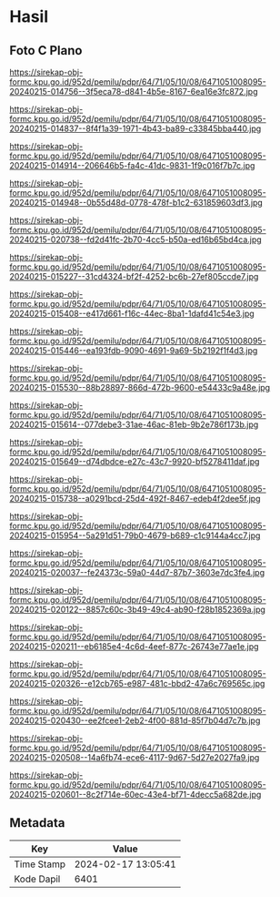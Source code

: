 # Hasil

## Foto C Plano

https://sirekap-obj-formc.kpu.go.id/952d/pemilu/pdpr/64/71/05/10/08/6471051008095-20240215-014756--3f5eca78-d841-4b5e-8167-6ea16e3fc872.jpg

https://sirekap-obj-formc.kpu.go.id/952d/pemilu/pdpr/64/71/05/10/08/6471051008095-20240215-014837--8f4f1a39-1971-4b43-ba89-c33845bba440.jpg

https://sirekap-obj-formc.kpu.go.id/952d/pemilu/pdpr/64/71/05/10/08/6471051008095-20240215-014914--206646b5-fa4c-41dc-9831-1f9c016f7b7c.jpg

https://sirekap-obj-formc.kpu.go.id/952d/pemilu/pdpr/64/71/05/10/08/6471051008095-20240215-014948--0b55d48d-0778-478f-b1c2-631859603df3.jpg

https://sirekap-obj-formc.kpu.go.id/952d/pemilu/pdpr/64/71/05/10/08/6471051008095-20240215-020738--fd2d41fc-2b70-4cc5-b50a-ed16b65bd4ca.jpg

https://sirekap-obj-formc.kpu.go.id/952d/pemilu/pdpr/64/71/05/10/08/6471051008095-20240215-015227--31cd4324-bf2f-4252-bc6b-27ef805ccde7.jpg

https://sirekap-obj-formc.kpu.go.id/952d/pemilu/pdpr/64/71/05/10/08/6471051008095-20240215-015408--e417d661-f16c-44ec-8ba1-1dafd41c54e3.jpg

https://sirekap-obj-formc.kpu.go.id/952d/pemilu/pdpr/64/71/05/10/08/6471051008095-20240215-015446--ea193fdb-9090-4691-9a69-5b2192f1f4d3.jpg

https://sirekap-obj-formc.kpu.go.id/952d/pemilu/pdpr/64/71/05/10/08/6471051008095-20240215-015530--88b28897-866d-472b-9600-e54433c9a48e.jpg

https://sirekap-obj-formc.kpu.go.id/952d/pemilu/pdpr/64/71/05/10/08/6471051008095-20240215-015614--077debe3-31ae-46ac-81eb-9b2e786f173b.jpg

https://sirekap-obj-formc.kpu.go.id/952d/pemilu/pdpr/64/71/05/10/08/6471051008095-20240215-015649--d74dbdce-e27c-43c7-9920-bf5278411daf.jpg

https://sirekap-obj-formc.kpu.go.id/952d/pemilu/pdpr/64/71/05/10/08/6471051008095-20240215-015738--a0291bcd-25d4-492f-8467-edeb4f2dee5f.jpg

https://sirekap-obj-formc.kpu.go.id/952d/pemilu/pdpr/64/71/05/10/08/6471051008095-20240215-015954--5a291d51-79b0-4679-b689-c1c9144a4cc7.jpg

https://sirekap-obj-formc.kpu.go.id/952d/pemilu/pdpr/64/71/05/10/08/6471051008095-20240215-020037--fe24373c-59a0-44d7-87b7-3603e7dc3fe4.jpg

https://sirekap-obj-formc.kpu.go.id/952d/pemilu/pdpr/64/71/05/10/08/6471051008095-20240215-020122--8857c60c-3b49-49c4-ab90-f28b1852369a.jpg

https://sirekap-obj-formc.kpu.go.id/952d/pemilu/pdpr/64/71/05/10/08/6471051008095-20240215-020211--eb6185e4-4c6d-4eef-877c-26743e77ae1e.jpg

https://sirekap-obj-formc.kpu.go.id/952d/pemilu/pdpr/64/71/05/10/08/6471051008095-20240215-020326--e12cb765-e987-481c-bbd2-47a6c769565c.jpg

https://sirekap-obj-formc.kpu.go.id/952d/pemilu/pdpr/64/71/05/10/08/6471051008095-20240215-020430--ee2fcee1-2eb2-4f00-881d-85f7b04d7c7b.jpg

https://sirekap-obj-formc.kpu.go.id/952d/pemilu/pdpr/64/71/05/10/08/6471051008095-20240215-020508--14a6fb74-ece6-4117-9d67-5d27e2027fa9.jpg

https://sirekap-obj-formc.kpu.go.id/952d/pemilu/pdpr/64/71/05/10/08/6471051008095-20240215-020601--8c2f714e-60ec-43e4-bf71-4decc5a682de.jpg


## Metadata

| Key        | Value               |
| ---------- | ------------------- |
| Time Stamp | 2024-02-17 13:05:41 |
| Kode Dapil | 6401                |



